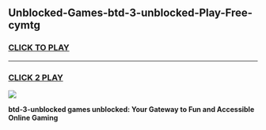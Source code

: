 
## Unblocked-Games-btd-3-unblocked-Play-Free-cymtg
<h3>
<a href="https://premium76.site?title=btd-3-unblocked&ref=23A">CLICK TO PLAY</a></h3>
<hr>

<h3>
<a href="https://premium76.site?title=btd-3-unblocked&ref=23A">CLICK 2 PLAY</a>
  
</h3>

<a href="https://premium76.site?title=btd-3-unblocked&ref=23A"><img src="https://clearcache.store/games.png"></a>


**btd-3-unblocked games unblocked: Your Gateway to Fun and Accessible Online Gaming**
